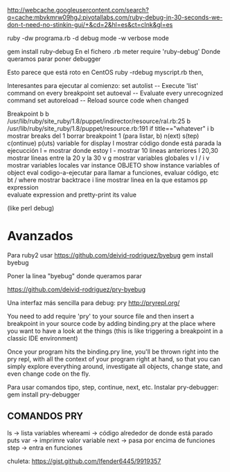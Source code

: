 http://webcache.googleusercontent.com/search?q=cache:mbvkmrw09hgJ:pivotallabs.com/ruby-debug-in-30-seconds-we-don-t-need-no-stinkin-gui/+&cd=2&hl=es&ct=clnk&gl=es

ruby -dw programa.rb
  -d debug mode
  -w verbose mode

gem install ruby-debug
En el fichero .rb meter
  require 'ruby-debug'
Donde queramos parar poner
  debugger


Esto parece que está roto en CentOS
ruby -rdebug myscript.rb 
then,

Interesantes para ejecutar al comienzo:
set autolist -- Execute 'list' command on every breakpoint
set autoeval -- Evaluate every unrecognized command
set autoreload -- Reload source code when changed


Breakpoint
  b <line>
  b /usr/lib/ruby/site_ruby/1.8/puppet/indirector/resource/ral.rb:25
  b /usr/lib/ruby/site_ruby/1.8/puppet/resource.rb:191 if title=="whatever"
i b
  mostrar breaks
del 1
  borrar breakpoint 1 (para listar, b)
n(ext)
s(tep)
c(ontinue)
p(uts) variable
  for display
l
  mostrar código donde está parada la ejecucción
l =
  mostrar donde estoy
l -
  mostrar 10 lineas anteriores
l 20,30
  mostrar líneas entre la 20 y la 30
v g
 mostrar variables globales
v l / i v
  mostrar variables locales
var instance OBJETO
  show instance variables of object
eval codigo-a-ejecutar
  para llamar a funciones, evaluar código, etc
bt / where
  mostrar backtrace
i line
  mostrar linea en la que estamos
pp expression   
  evaluate expression and pretty-print its value

(like perl debug)



# Avanzados

Para ruby2 usar https://github.com/deivid-rodriguez/byebug
gem install byebug

Poner la linea "byebug" donde queramos parar

https://github.com/deivid-rodriguez/pry-byebug





Una interfaz más sencilla para debug: pry
http://pryrepl.org/


You need to add
require 'pry'
to your source file and then insert a breakpoint in your source code by adding
binding.pry
at the place where you want to have a look at the things (this is like triggering a breakpoint in a classic IDE environment)

Once your program hits the
binding.pry
line, you'll be thrown right into the pry repl, with all the context of your program right at hand, so that you can simply explore everything around, investigate all objects, change state, and even change code on the fly.


Para usar comandos tipo, step, continue, next, etc. Instalar pry-debugger:
gem install pry-debugger

## COMANDOS PRY ##
ls -> lista variables
whereami -> código alrededor de donde está parado
puts var -> imprimre valor variable
next -> pasa por encima de funciones
step -> entra en funciones

chuleta: https://gist.github.com/lfender6445/9919357

